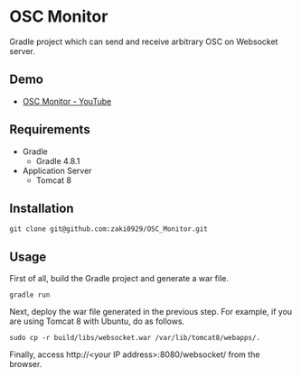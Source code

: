 # OSC Monitor
Gradle project which can send and receive arbitrary OSC on Websocket server.

## Demo
* [OSC Monitor - YouTube](https://youtu.be/F-RZwj9cGRc)

## Requirements
* Gradle
  * Gradle 4.8.1
* Application Server
  * Tomcat 8

## Installation
```
git clone git@github.com:zaki0929/OSC_Monitor.git
```

## Usage
First of all, build the Gradle project and generate a war file.
```
gradle run
```
Next, deploy the war file generated in the previous step.
For example, if you are using Tomcat 8 with Ubuntu, do as follows.
```
sudo cp -r build/libs/websocket.war /var/lib/tomcat8/webapps/.
```
Finally, access http://&lt;your IP address&gt;:8080/websocket/ from the browser.
